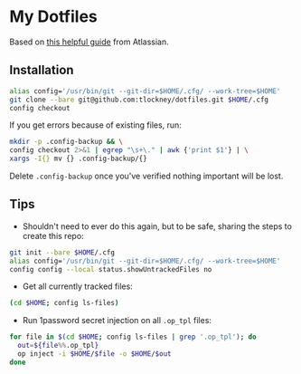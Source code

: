 # My Dotfiles

Based on [this helpful guide](https://www.atlassian.com/git/tutorials/dotfiles) from Atlassian.

## Installation

```sh
alias config='/usr/bin/git --git-dir=$HOME/.cfg/ --work-tree=$HOME'
git clone --bare git@github.com:tlockney/dotfiles.git $HOME/.cfg
config checkout
```

If you get errors because of existing files, run:
```sh
mkdir -p .config-backup && \
config checkout 2>&1 | egrep "\s+\." | awk {'print $1'} | \
xargs -I{} mv {} .config-backup/{}
```

Delete `.config-backup` once you've verified nothing important will be lost.

## Tips

 - Shouldn't need to ever do this again, but to be safe, sharing the steps to create this repo:

```sh
git init --bare $HOME/.cfg
alias config='/usr/bin/git --git-dir=$HOME/.cfg/ --work-tree=$HOME'
config config --local status.showUntrackedFiles no
```

 - Get all currently tracked files:

```sh
(cd $HOME; config ls-files)
```

 - Run 1password secret injection on all `.op_tpl` files:

```sh
for file in $(cd $HOME; config ls-files | grep '.op_tpl'); do
  out=${file%%.op_tpl}
  op inject -i $HOME/$file -o $HOME/$out
done
```
